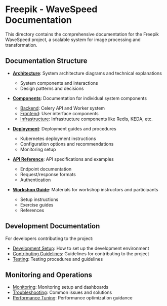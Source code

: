 # Freepik - WaveSpeed Documentation

This directory contains the comprehensive documentation for the Freepik WaveSpeed project, a scalable system for image processing and transformation. 

## Documentation Structure

- **[Architecture](./architecture/)**: System architecture diagrams and technical explanations
  - System components and interactions
  - Design patterns and decisions

- **[Components](./components/)**: Documentation for individual system components
  - [Backend](./components/backend/): Celery API and Worker system
  - [Frontend](./components/frontend/): User interface components
  - [Infrastructure](./components/infrastructure/): Infrastructure components like Redis, KEDA, etc.

- **[Deployment](./deployment/)**: Deployment guides and procedures
  - Kubernetes deployment instructions
  - Configuration options and recommendations
  - Monitoring setup

- **[API Reference](./api-reference/)**: API specifications and examples
  - Endpoint documentation
  - Request/response formats
  - Authentication

- **[Workshop Guide](./workshop-guide/)**: Materials for workshop instructors and participants
  - Setup instructions
  - Exercise guides
  - References

## Development Documentation

For developers contributing to the project:

- [Development Setup](./development/setup.md): How to set up the development environment
- [Contributing Guidelines](./development/contributing.md): Guidelines for contributing to the project
- [Testing](./development/testing.md): Testing procedures and guidelines

## Monitoring and Operations

- [Monitoring](./operations/monitoring.md): Monitoring setup and dashboards
- [Troubleshooting](./operations/troubleshooting.md): Common issues and solutions
- [Performance Tuning](./operations/performance.md): Performance optimization guidance 
